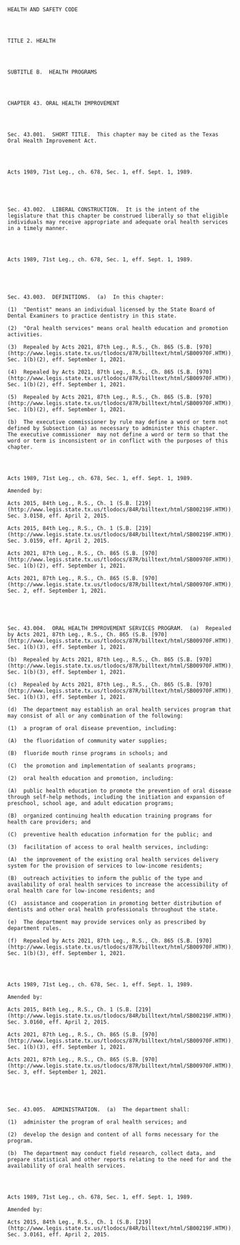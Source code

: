 ﻿
    
    
    	
    					
    
    
    HEALTH AND SAFETY CODE
    
      
    
    
    TITLE 2. HEALTH
    
      
    
    
    SUBTITLE B.  HEALTH PROGRAMS
    
      
    
    
    CHAPTER 43. ORAL HEALTH IMPROVEMENT
    
      
    
    
    Sec. 43.001.  SHORT TITLE.  This chapter may be cited as the Texas Oral Health Improvement Act.
    
    
    
    
    Acts 1989, 71st Leg., ch. 678, Sec. 1, eff. Sept. 1, 1989.
    
    
    
    
    
    Sec. 43.002.  LIBERAL CONSTRUCTION.  It is the intent of the legislature that this chapter be construed liberally so that eligible individuals may receive appropriate and adequate oral health services in a timely manner.
    
    
    
    
    Acts 1989, 71st Leg., ch. 678, Sec. 1, eff. Sept. 1, 1989.
    
    
    
    
    
    Sec. 43.003.  DEFINITIONS.  (a)  In this chapter:
    
    (1)  "Dentist" means an individual licensed by the State Board of Dental Examiners to practice dentistry in this state.
    
    (2)  "Oral health services" means oral health education and promotion activities.
    
    (3)  Repealed by Acts 2021, 87th Leg., R.S., Ch. 865 (S.B. [970](http://www.legis.state.tx.us/tlodocs/87R/billtext/html/SB00970F.HTM)), Sec. 1(b)(2), eff. September 1, 2021.
    
    (4)  Repealed by Acts 2021, 87th Leg., R.S., Ch. 865 (S.B. [970](http://www.legis.state.tx.us/tlodocs/87R/billtext/html/SB00970F.HTM)), Sec. 1(b)(2), eff. September 1, 2021.
    
    (5)  Repealed by Acts 2021, 87th Leg., R.S., Ch. 865 (S.B. [970](http://www.legis.state.tx.us/tlodocs/87R/billtext/html/SB00970F.HTM)), Sec. 1(b)(2), eff. September 1, 2021.
    
    (b)  The executive commissioner by rule may define a word or term not defined by Subsection (a) as necessary to administer this chapter.  The executive commissioner  may not define a word or term so that the word or term is inconsistent or in conflict with the purposes of this chapter.
    
    
    
    
    Acts 1989, 71st Leg., ch. 678, Sec. 1, eff. Sept. 1, 1989.
    
    Amended by: 
    
    Acts 2015, 84th Leg., R.S., Ch. 1 (S.B. [219](http://www.legis.state.tx.us/tlodocs/84R/billtext/html/SB00219F.HTM)), Sec. 3.0158, eff. April 2, 2015.
    
    Acts 2015, 84th Leg., R.S., Ch. 1 (S.B. [219](http://www.legis.state.tx.us/tlodocs/84R/billtext/html/SB00219F.HTM)), Sec. 3.0159, eff. April 2, 2015.
    
    Acts 2021, 87th Leg., R.S., Ch. 865 (S.B. [970](http://www.legis.state.tx.us/tlodocs/87R/billtext/html/SB00970F.HTM)), Sec. 1(b)(2), eff. September 1, 2021.
    
    Acts 2021, 87th Leg., R.S., Ch. 865 (S.B. [970](http://www.legis.state.tx.us/tlodocs/87R/billtext/html/SB00970F.HTM)), Sec. 2, eff. September 1, 2021.
    
    
    
    
    
    Sec. 43.004.  ORAL HEALTH IMPROVEMENT SERVICES PROGRAM.  (a)  Repealed by Acts 2021, 87th Leg., R.S., Ch. 865 (S.B. [970](http://www.legis.state.tx.us/tlodocs/87R/billtext/html/SB00970F.HTM)), Sec. 1(b)(3), eff. September 1, 2021.
    
    (b)  Repealed by Acts 2021, 87th Leg., R.S., Ch. 865 (S.B. [970](http://www.legis.state.tx.us/tlodocs/87R/billtext/html/SB00970F.HTM)), Sec. 1(b)(3), eff. September 1, 2021.
    
    (c)  Repealed by Acts 2021, 87th Leg., R.S., Ch. 865 (S.B. [970](http://www.legis.state.tx.us/tlodocs/87R/billtext/html/SB00970F.HTM)), Sec. 1(b)(3), eff. September 1, 2021.
    
    (d)  The department may establish an oral health services program that may consist of all or any combination of the following:
    
    (1)  a program of oral disease prevention, including:
    
    (A)  the fluoridation of community water supplies;
    
    (B)  fluoride mouth rinse programs in schools; and
    
    (C)  the promotion and implementation of sealants programs;
    
    (2)  oral health education and promotion, including:
    
    (A)  public health education to promote the prevention of oral disease through self-help methods, including the initiation and expansion of preschool, school age, and adult education programs;
    
    (B)  organized continuing health education training programs for health care providers; and
    
    (C)  preventive health education information for the public; and
    
    (3)  facilitation of access to oral health services, including:
    
    (A)  the improvement of the existing oral health services delivery system for the provision of services to low-income residents;
    
    (B)  outreach activities to inform the public of the type and availability of oral health services to increase the accessibility of oral health care for low-income residents; and
    
    (C)  assistance and cooperation in promoting better distribution of dentists and other oral health professionals throughout the state.
    
    (e)  The department may provide services only as prescribed by department rules.
    
    (f)  Repealed by Acts 2021, 87th Leg., R.S., Ch. 865 (S.B. [970](http://www.legis.state.tx.us/tlodocs/87R/billtext/html/SB00970F.HTM)), Sec. 1(b)(3), eff. September 1, 2021.
    
    
    
    
    Acts 1989, 71st Leg., ch. 678, Sec. 1, eff. Sept. 1, 1989.
    
    Amended by: 
    
    Acts 2015, 84th Leg., R.S., Ch. 1 (S.B. [219](http://www.legis.state.tx.us/tlodocs/84R/billtext/html/SB00219F.HTM)), Sec. 3.0160, eff. April 2, 2015.
    
    Acts 2021, 87th Leg., R.S., Ch. 865 (S.B. [970](http://www.legis.state.tx.us/tlodocs/87R/billtext/html/SB00970F.HTM)), Sec. 1(b)(3), eff. September 1, 2021.
    
    Acts 2021, 87th Leg., R.S., Ch. 865 (S.B. [970](http://www.legis.state.tx.us/tlodocs/87R/billtext/html/SB00970F.HTM)), Sec. 3, eff. September 1, 2021.
    
    
    
    
    
    Sec. 43.005.  ADMINISTRATION.  (a)  The department shall:
    
    (1)  administer the program of oral health services; and
    
    (2)  develop the design and content of all forms necessary for the program.
    
    (b)  The department may conduct field research, collect data, and prepare statistical and other reports relating to the need for and the availability of oral health services.
    
    
    
    
    Acts 1989, 71st Leg., ch. 678, Sec. 1, eff. Sept. 1, 1989.
    
    Amended by: 
    
    Acts 2015, 84th Leg., R.S., Ch. 1 (S.B. [219](http://www.legis.state.tx.us/tlodocs/84R/billtext/html/SB00219F.HTM)), Sec. 3.0161, eff. April 2, 2015.
    
    
    
    
    				
